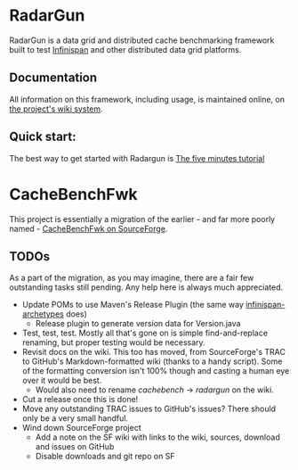 # RadarGun
RadarGun is a data grid and distributed cache benchmarking framework built to test [Infinispan](http://www.infinispan.org) and other distributed data grid platforms.

## Documentation
All information on this framework, including usage, is maintained online, on [the project's wiki system](https://github.com/radargun/radargun/wiki).

## Quick start:
The best way to get started with Radargun is [The five minutes tutorial](https://github.com/radargun/radargun/wiki/Five-Minute-Tutorial)

# CacheBenchFwk
This project is essentially a migration of the earlier - and far more poorly named - [CacheBenchFwk on SourceForge](http://cachebenchfwk.sourceforge.net).  

## TODOs
As a part of the migration, as you may imagine, there are a fair few outstanding tasks still pending.  Any help here is always much appreciated.

* Update POMs to use Maven's Release Plugin (the same way [infinispan-archetypes](http://github.com/infinispan/infinispan-archetypes) does)
  * Release plugin to generate version data for Version.java
* Test, test, test.  Mostly all that's gone on is simple find-and-replace renaming, but proper testing would be necessary.
* Revisit docs on the wiki.  This too has moved, from SourceForge's TRAC to GitHub's Markdown-formatted wiki (thanks to a handy script).  Some of the formatting conversion isn't 100% though and casting a human eye over it would be best.
  * Would also need to rename _cachebench_ -> _radargun_ on the wiki.
* Cut a release once this is done!
* Move any outstanding TRAC issues to GitHub's issues?  There should only be a very small handful.
* Wind down SourceForge project
  * Add a note on the SF wiki with links to the wiki, sources, download and issues on GitHub
  * Disable downloads and git repo on SF

